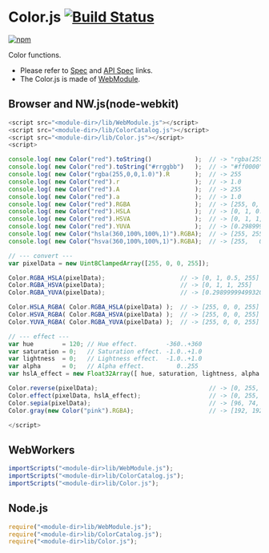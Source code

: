 # Color.js [![Build Status](https://travis-ci.org/uupaa/Color.js.svg)](https://travis-ci.org/uupaa/Color.js)

[![npm](https://nodei.co/npm/uupaa.color.js.svg?downloads=true&stars=true)](https://nodei.co/npm/uupaa.color.js/)

Color functions.

- Please refer to [Spec](https://github.com/uupaa/Color.js/wiki/) and [API Spec](https://github.com/uupaa/Color.js/wiki/Color) links.
- The Color.js is made of [WebModule](https://github.com/uupaa/WebModule).

## Browser and NW.js(node-webkit)

```js
<script src="<module-dir>/lib/WebModule.js"></script>
<script src="<module-dir>/lib/ColorCatalog.js"></script>
<script src="<module-dir>/lib/Color.js"></script>
<script>

console.log( new Color("red").toString()            );  // -> "rgba(255,0,0,1.00)"
console.log( new Color("red").toString("#rrggbb")   );  // -> "#ff0000"
console.log( new Color("rgba(255,0,0,1.0)").R       );  // -> 255
console.log( new Color("red").r                     );  // -> 1.0
console.log( new Color("red").A                     );  // -> 255
console.log( new Color("red").a                     );  // -> 1.0
console.log( new Color("red").RGBA                  );  // -> [255, 0, 0, 255]
console.log( new Color("red").HSLA                  );  // -> [0, 1, 0.5, 255]
console.log( new Color("red").HSVA                  );  // -> [0, 1, 1, 255]
console.log( new Color("red").YUVA                  );  // -> [0.29899999499320984, -0.16873599588871002, 0.5, 255]
console.log( new Color("hsla(360,100%,100%,1)").RGBA);  // -> [255, 255, 255, 255]
console.log( new Color("hsva(360,100%,100%,1)").RGBA);  // -> [255,   0,   0, 255]

// --- convert ---
var pixelData = new Uint8ClampedArray([255, 0, 0, 255]);

Color.RGBA_HSLA(pixelData);                     // -> [0, 1, 0.5, 255]
Color.RGBA_HSVA(pixelData);                     // -> [0, 1, 1, 255]
Color.RGBA_YUVA(pixelData);                     // -> [0.29899999499320984, -0.16873599588871002, 0.5, 255]

Color.HSLA_RGBA( Color.RGBA_HSLA(pixelData) );  // -> [255, 0, 0, 255]
Color.HSVA_RGBA( Color.RGBA_HSVA(pixelData) );  // -> [255, 0, 0, 255]
Color.YUVA_RGBA( Color.RGBA_YUVA(pixelData) );  // -> [255, 0, 0, 255]

// --- effect ---
var hue        = 120; // Hue effect.        -360..+360
var saturation = 0;   // Saturation effect. -1.0..+1.0
var lightness  = 0;   // Lightness effect.  -1.0..+1.0
var alpha      = 0;   // Alpha effect.         0..255
var hslA_effect = new Float32Array([ hue, saturation, lightness, alpha ]);

Color.reverse(pixelData);                               // -> [0, 255, 255, 255, ...]
Color.effect(pixelData, hslA_effect);                   // -> [0, 255,   0, 255, ...]
Color.sepia(pixelData);                                 // -> [96, 74, 35, 255, ...]
Color.gray(new Color("pink").RGBA);                     // -> [192, 192, 192, 255]

</script>
```

## WebWorkers

```js
importScripts("<module-dir>lib/WebModule.js");
importScripts("<module-dir>lib/ColorCatalog.js");
importScripts("<module-dir>lib/Color.js");

```

## Node.js

```js
require("<module-dir>lib/WebModule.js");
require("<module-dir>lib/ColorCatalog.js");
require("<module-dir>lib/Color.js");

```

